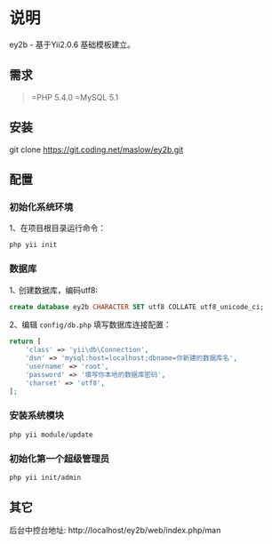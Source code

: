 说明
===

ey2b - 基于Yii2.0.6 基础模板建立。


需求
---

>=PHP 5.4.0
>=MySQL 5.1


安装
---


git clone https://git.coding.net/maslow/ey2b.git


配置
---

### 初始化系统环境

1、在项目根目录运行命令：
  
```command
php yii init
```
  

### 数据库

1､ 创建数据库，编码utf8:

```sql
create database ey2b CHARACTER SET utf8 COLLATE utf8_unicode_ci; 
```

2、编辑 `config/db.php` 填写数据库连接配置：

```php
return [
    'class' => 'yii\db\Connection',
    'dsn' => 'mysql:host=localhost;dbname=你新建的数据库名',
    'username' => 'root',
    'password' => '填写你本地的数据库密码',
    'charset' => 'utf8',
];
```


### 安装系统模块

```command
php yii module/update
```

### 初始化第一个超级管理员

```command
php yii init/admin
```

其它
---

后台中控台地址:  http://localhost/ey2b/web/index.php/man

  
 
